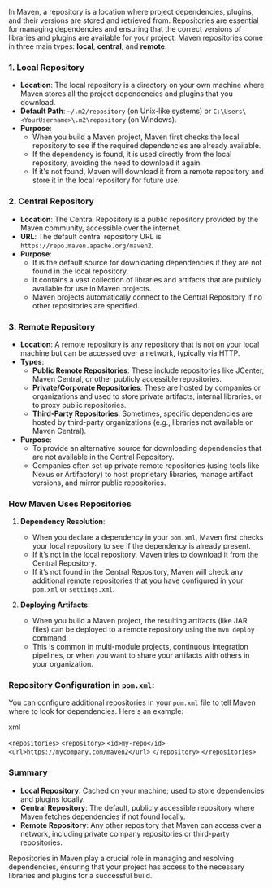 In Maven, a repository is a location where project dependencies, plugins, and their versions are stored and retrieved from. Repositories are essential for managing dependencies and ensuring that the correct versions of libraries and plugins are available for your project. Maven repositories come in three main types: **local**, **central**, and **remote**.

### 1. **Local Repository**

- **Location**: The local repository is a directory on your own machine where Maven stores all the project dependencies and plugins that you download.
- **Default Path**: `~/.m2/repository` (on Unix-like systems) or `C:\Users\<YourUsername>\.m2\repository` (on Windows).
- **Purpose**:
    - When you build a Maven project, Maven first checks the local repository to see if the required dependencies are already available.
    - If the dependency is found, it is used directly from the local repository, avoiding the need to download it again.
    - If it's not found, Maven will download it from a remote repository and store it in the local repository for future use.

### 2. **Central Repository**

- **Location**: The Central Repository is a public repository provided by the Maven community, accessible over the internet.
- **URL**: The default central repository URL is `https://repo.maven.apache.org/maven2`.
- **Purpose**:
    - It is the default source for downloading dependencies if they are not found in the local repository.
    - It contains a vast collection of libraries and artifacts that are publicly available for use in Maven projects.
    - Maven projects automatically connect to the Central Repository if no other repositories are specified.

### 3. **Remote Repository**

- **Location**: A remote repository is any repository that is not on your local machine but can be accessed over a network, typically via HTTP.
- **Types**:
    - **Public Remote Repositories**: These include repositories like JCenter, Maven Central, or other publicly accessible repositories.
    - **Private/Corporate Repositories**: These are hosted by companies or organizations and used to store private artifacts, internal libraries, or to proxy public repositories.
    - **Third-Party Repositories**: Sometimes, specific dependencies are hosted by third-party organizations (e.g., libraries not available on Maven Central).
- **Purpose**:
    - To provide an alternative source for downloading dependencies that are not available in the Central Repository.
    - Companies often set up private remote repositories (using tools like Nexus or Artifactory) to host proprietary libraries, manage artifact versions, and mirror public repositories.

### How Maven Uses Repositories

1. **Dependency Resolution**:
    
    - When you declare a dependency in your `pom.xml`, Maven first checks your local repository to see if the dependency is already present.
    - If it’s not in the local repository, Maven tries to download it from the Central Repository.
    - If it’s not found in the Central Repository, Maven will check any additional remote repositories that you have configured in your `pom.xml` or `settings.xml`.
2. **Deploying Artifacts**:
    
    - When you build a Maven project, the resulting artifacts (like JAR files) can be deployed to a remote repository using the `mvn deploy` command.
    - This is common in multi-module projects, continuous integration pipelines, or when you want to share your artifacts with others in your organization.

### Repository Configuration in `pom.xml`:

You can configure additional repositories in your `pom.xml` file to tell Maven where to look for dependencies. Here's an example:

xml

`<repositories>`
    `<repository>`
        `<id>my-repo</id>`
        `<url>https://mycompany.com/maven2</url>`
    `</repository>`
`</repositories>`

### Summary

- **Local Repository**: Cached on your machine; used to store dependencies and plugins locally.
- **Central Repository**: The default, publicly accessible repository where Maven fetches dependencies if not found locally.
- **Remote Repository**: Any other repository that Maven can access over a network, including private company repositories or third-party repositories.

Repositories in Maven play a crucial role in managing and resolving dependencies, ensuring that your project has access to the necessary libraries and plugins for a successful build.